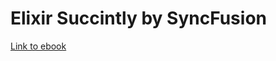 # Elixir Succintly by SyncFusion

[Link to ebook](https://www.syncfusion.com/succinctly-free-ebooks/elixir-succinctly)
